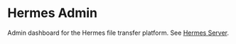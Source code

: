 # Hermes Admin

Admin dashboard for the Hermes file transfer platform. See [Hermes Server](https://github.com/eamonma/hermes-server).
